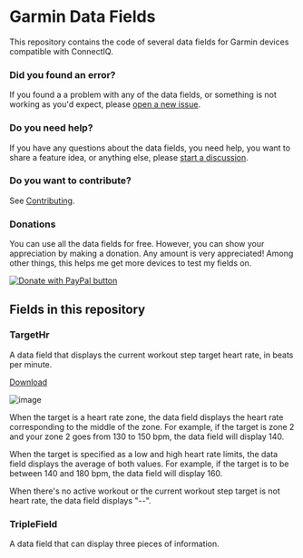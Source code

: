 # Garmin Data Fields
This repository contains the code of several data fields for Garmin devices compatible with ConnectIQ.

### Did you found an error?
If you found a a problem with any of the data fields, or something is not working as you'd expect, please [open a new issue](https://github.com/ferranpujolcamins/GarminDataFields/issues/new/choose).

### Do you need help?
If you have any questions about the data fields, you need help, you want to share a feature idea, or anything else, please [start a discussion](https://github.com/ferranpujolcamins/GarminDataFields/discussions/new).

### Do you want to contribute?
See [Contributing](CONTRIBUTING.md).

### Donations
You can use all the data fields for free. However, you can show your appreciation by making a donation. Any amount is very appreciated! Among other things, this helps me get more devices to test my fields on.

<a href="https://www.paypal.com/donate/?business=SNYLYZW7C6NMQ&no_recurring=0&item_name=I+really+appreciate+your+contribution%21+I%27m+glad+you+found+my+work+useful.&currency_code=EUR">
<img src="https://www.paypalobjects.com/en_US/i/btn/btn_donate_SM.gif" alt="Donate with PayPal button" 
title="PayPal – The safer, easier way to pay online!" border="0" />
</a>

## Fields in this repository
### TargetHr
A data field that displays the current workout step target heart rate, in beats per minute.

[Download](https://apps.garmin.com/en-US/apps/a686aad7-0747-47e9-b61f-83e44aa7ea3a)

![image](https://user-images.githubusercontent.com/6429775/143912998-0ba62450-05a0-40c4-a8bb-6bf1055221d7.png)

When the target is a heart rate zone, the data field displays the heart rate corresponding to the middle of the zone.
For example, if the target is zone 2 and your zone 2 goes from 130 to 150 bpm, the data field will display 140.

When the target is specified as a low and high heart rate limits, the data field displays the average of both values.
For example, if the target is to be between 140 and 180 bpm, the data field will display 160.

When there's no active workout or the current workout step target is not heart rate, the data field displays "--".

### TripleField
A data field that can display three pieces of information.
